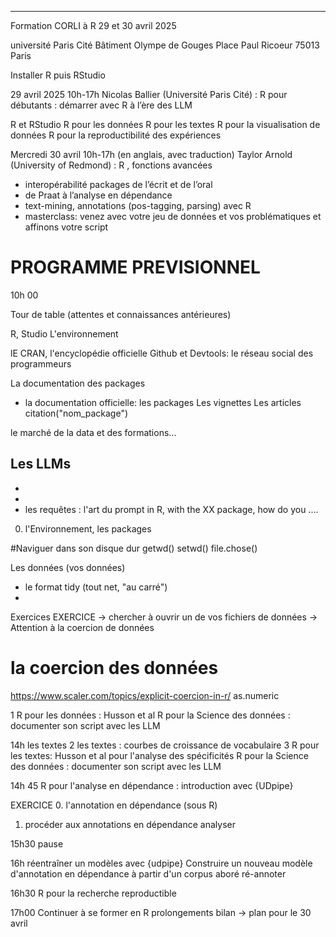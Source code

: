
*********************************
Formation CORLI à R 29 et 30 avril 2025
 
université Paris Cité
Bâtiment Olympe de Gouges
Place Paul Ricoeur 75013 Paris

 
Installer R puis RStudio 
 
29 avril 2025  10h-17h 
Nicolas Ballier (Université Paris Cité) : R pour débutants : démarrer avec R à l’ère des LLM
 
R et RStudio
R pour les données
R pour les textes 
R pour la visualisation de données 
R pour la reproductibilité des expériences
 
Mercredi 30 avril  10h-17h 
(en anglais, avec traduction)
Taylor Arnold (University of Redmond)  : R , fonctions avancées

 
- interopérabilité packages de l’écrit et de l’oral
- de Praat à l’analyse en dépendance
- text-mining, annotations (pos-tagging, parsing) avec R
- masterclass: venez avec votre  jeu de données et vos problématiques et affinons votre script








# PROGRAMME PREVISIONNEL

10h 00

Tour de table (attentes et connaissances antérieures)


R, Studio
L'environnement 

lE CRAN, l'encyclopédie officielle
Github et Devtools: le réseau social des programmeurs

La documentation des packages 
- la documentation officielle: les packages
Les vignettes
Les articles 
citation("nom_package")


le marché de la data et des formations...


Les LLMs
- 
- 
- 
- les requêtes : l'art du prompt
in R, with the XX package, how do you ....


0. l'Environnement, les  packages


#Naviguer dans son disque dur
getwd()
setwd()
file.chose()


Les données  (vos données)
- le format tidy (tout net, "au carré")
- 



Exercices
EXERCICE
-> chercher à ouvrir un de vos fichiers de données
-> Attention à la coercion de données 
# la coercion des données 
https://www.scaler.com/topics/explicit-coercion-in-r/
as.numeric


1 R pour les données : Husson et al
R pour la Science des données : documenter son script avec les LLM


14h les textes
2 les textes : courbes de croissance de vocabulaire
3 R pour les textes: Husson et al pour l'analyse des spécificités
R pour la Science des données : documenter son script avec les LLM


14h 45 R pour l'analyse en dépendance : introduction avec {UDpipe}

EXERCICE 
0. l'annotation en dépendance (sous R)
1. procéder aux annotations en dépendance
analyser 

15h30 pause

16h réentraîner un modèles avec {udpipe}
Construire un nouveau modèle d'annotation en dépendance à partir d'un corpus aboré ré-annoter
  
16h30  R pour la recherche reproductible

17h00  Continuer à se former en R
prolongements
bilan
-> plan pour le 30 avril





